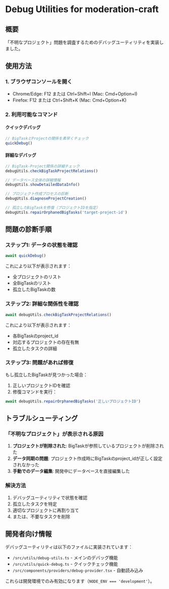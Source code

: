# Debug Utilities for moderation-craft

## 概要
「不明なプロジェクト」問題を調査するためのデバッグユーティリティを実装しました。

## 使用方法

### 1. ブラウザコンソールを開く
- Chrome/Edge: F12 または Ctrl+Shift+I (Mac: Cmd+Option+I)
- Firefox: F12 または Ctrl+Shift+K (Mac: Cmd+Option+K)

### 2. 利用可能なコマンド

#### クイックデバッグ
```javascript
// BigTaskとProjectの関係を素早くチェック
quickDebug()
```

#### 詳細なデバッグ
```javascript
// BigTask-Project関係の詳細チェック
debugUtils.checkBigTaskProjectRelations()

// データベース全体の詳細情報
debugUtils.showDetailedDataInfo()

// プロジェクト作成プロセスの診断
debugUtils.diagnoseProjectCreation()

// 孤立したBigTaskを修復（プロジェクトIDを指定）
debugUtils.repairOrphanedBigTasks('target-project-id')
```

## 問題の診断手順

### ステップ1: データの状態を確認
```javascript
await quickDebug()
```
これにより以下が表示されます：
- 全プロジェクトのリスト
- 全BigTaskのリスト
- 孤立したBigTaskの数

### ステップ2: 詳細な関係性を確認
```javascript
await debugUtils.checkBigTaskProjectRelations()
```
これにより以下が表示されます：
- 各BigTaskのproject_id
- 対応するプロジェクトの存在有無
- 孤立したタスクの詳細

### ステップ3: 問題があれば修復
もし孤立したBigTaskが見つかった場合：
1. 正しいプロジェクトIDを確認
2. 修復コマンドを実行：
```javascript
await debugUtils.repairOrphanedBigTasks('正しいプロジェクトID')
```

## トラブルシューティング

### 「不明なプロジェクト」が表示される原因
1. **プロジェクトが削除された**: BigTaskが参照しているプロジェクトが削除された
2. **データ同期の問題**: プロジェクト作成時にBigTaskのproject_idが正しく設定されなかった
3. **手動でのデータ編集**: 開発中にデータベースを直接編集した

### 解決方法
1. デバッグユーティリティで状態を確認
2. 孤立したタスクを特定
3. 適切なプロジェクトに再割り当て
4. または、不要なタスクを削除

## 開発者向け情報

デバッグユーティリティは以下のファイルに実装されています：
- `/src/utils/debug-utils.ts` - メインのデバッグ機能
- `/src/utils/quick-debug.ts` - クイックチェック機能
- `/src/components/providers/debug-provider.tsx` - 自動読み込み

これらは開発環境でのみ有効になります（`NODE_ENV === 'development'`）。